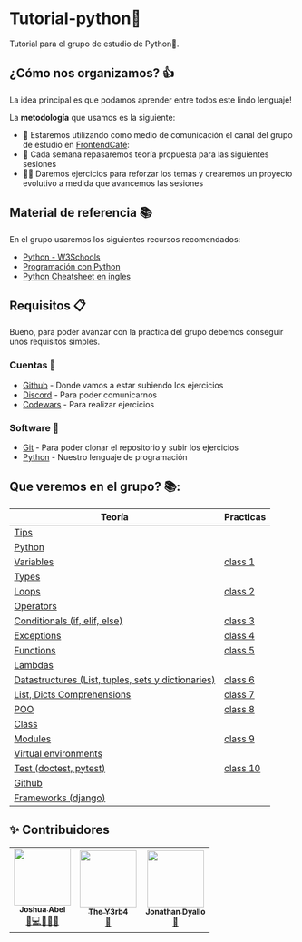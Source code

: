 # Tutorial-python🐍

Tutorial para el grupo de estudio de Python🐍.

## ¿Cómo nos organizamos? 👍

La idea principal es que podamos aprender entre todos este lindo lenguaje!

La **metodología** que usamos es la siguiente:

- 📢 Estaremos utilizando como medio de comunicación el canal del grupo de estudio en [FrontendCafé](https://discord.gg/frontendcafe):
- 💪 Cada semana repasaremos teoría propuesta para las siguientes sesiones
- 🏃‍♂️ Daremos ejercicios para reforzar los temas y crearemos un proyecto evolutivo a medida que avancemos las sesiones

## Material de referencia 📚

En el grupo usaremos los siguientes recursos recomendados:

- [Python - W3Schools](https://www.w3schools.com/python/default.asp)
- [Programación con Python](https://aprendeconalf.es/docencia/python/manual/)
- [Python Cheatsheet en ingles](https://www.pythoncheatsheet.org/)

## Requisitos 📋

Bueno, para poder avanzar con la practica del grupo debemos conseguir unos requisitos
simples.

### Cuentas 📝

- [Github](https://github.com/) - Donde vamos a estar subiendo los ejercicios
- [Discord](https://discord.gg/) - Para poder comunicarnos
- [Codewars](https://www.codewars.com) - Para realizar ejercicios

### Software 🧰

- [Git](https://git-scm.com/) - Para poder clonar el repositorio y subir los ejercicios
- [Python](https://github.com/joshuaabel1/FEC_PSG/blob/main/teoria/instalacion.md) - Nuestro lenguaje de programación

## Que veremos en el grupo? 📚:

| Teoría                                               | Practicas  |
| ---------------------------------------------------- | ---------- |
| [Tips]                                               |            |
| [Python]                                             |            |
| [Variables]                                          | [class 1]  |
| [Types]                                              |            |
| [Loops]                                              | [class 2]  |
| [Operators]                                          |            |
| [Conditionals (if, elif, else)]                      | [class 3]  |
| [Exceptions]                                         | [class 4]  |
| [Functions]                                          | [class 5]  |
| [Lambdas]                                            |            |
| [Datastructures (List, tuples, sets y dictionaries)] | [class 6]  |
| [List, Dicts Comprehensions ]                        | [class 7]  |
| [POO]                                                | [class 8]  |
| [Class]                                              |            |
| [Modules]                                            | [class 9]  |
| [Virtual environments]                               |            |
| [Test (doctest, pytest)]                             | [class 10] |
| [Github]                                             |            |
| [Frameworks (django) ]                               |            |

[python]: ./theory/python.md
[tips]: ./theory/tips.md
[variables]: ./theory/variables.md
[types]: ./theory/types.md
[operators]: ./theory/operators.md
[loops]: ./theory/loops.md
[conditionals (if, elif, else)]: ./theory/conditionals.md
[exceptions]: ./theory/exceptions.md
[functions]: ./theory/functions.md
[datastructures (list, tuples, sets y dictionaries)]: ./theory/datastructures.md
[lambdas]: ./theory/lambdas.md
[list, dicts comprehensions]: ./theory/comprehensions.md
[poo]: ./theory/poo.md
[class]: ./theory/class.md
[modules]: ./theory/modules.md
[test (doctest, pytest)]: ./theory/test.md
[virtual environments]: ./theory/enviroments.md
[github]: ./theory/github.md
[frameworks (django)]: ./theory/frameworks.md
[class 1]: ./practices/class_1.py
[class 2]: ./practices/class_2.py
[class 3]: ./practices/class_3.py
[class 4]: ./practices/class_4.py
[class 5]: ./practices/class_5.py
[class 6]: ./practices/class_6.py
[class 7]: ./practices/class_7.py
[class 8]: ./practices/class_8.py
[class 9]: ./practices/class_9.py
[class 10]: ./practices/test_class_10.py

## ✨ Contribuidores

<table>
  <tr>
        <td align="center"><a href="https://github.com/joshuaabel1"><img src="https://avatars.githubusercontent.com/u/88058984?v=4" width="100px;" alt=""/><br /><sub><b>Joshua Abel</b></sub></a><br /><a href="#!"  title="Documentation">📖</a><a href="#!"  title="Code">💻</a><a href="#!"  title="Mentoring">🧑‍🏫</a><a href="#!"  title="projectManagement">📆</a>
    </td>
        <td align="center"><a href="https://www.y3rb1t4.com.ar/"><img src="https://avatars.githubusercontent.com/u/12781133?v=4" width="100px;" alt=""/><br /><sub><b>The Y3rb4</b></sub></a><br /><a href="#!"  title="Documentation">📖</a>
    </td>
        <td align="center"><a href="https://jonathan.com.ar/es"><img src="https://avatars.githubusercontent.com/u/68082746?v=4?s=100" width="100px;" alt=""/><br /><sub><b>Jonathan Dyallo</b></sub></a><br /><a href="#!"  title="Documentation">📖</a>
    </td>
  </tr>
</table>
